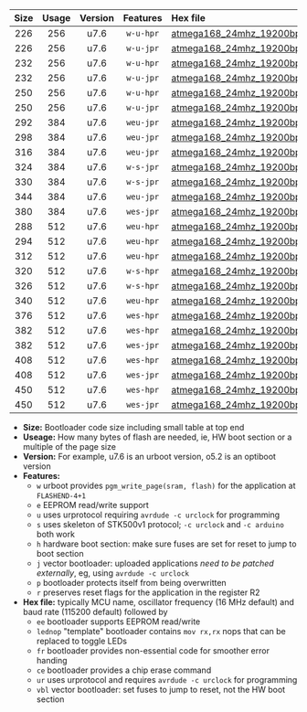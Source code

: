|Size|Usage|Version|Features|Hex file|
|:-:|:-:|:-:|:-:|:--|
|226|256|u7.6|`w-u-hpr`|[atmega168_24mhz_19200bps_ur.hex](https://raw.githubusercontent.com/stefanrueger/urboot/main/atmega168_24mhz_19200bps_ur.hex)|
|226|256|u7.6|`w-u-jpr`|[atmega168_24mhz_19200bps_ur_vbl.hex](https://raw.githubusercontent.com/stefanrueger/urboot/main/atmega168_24mhz_19200bps_ur_vbl.hex)|
|232|256|u7.6|`w-u-hpr`|[atmega168_24mhz_19200bps_lednop_ur.hex](https://raw.githubusercontent.com/stefanrueger/urboot/main/atmega168_24mhz_19200bps_lednop_ur.hex)|
|232|256|u7.6|`w-u-jpr`|[atmega168_24mhz_19200bps_lednop_ur_vbl.hex](https://raw.githubusercontent.com/stefanrueger/urboot/main/atmega168_24mhz_19200bps_lednop_ur_vbl.hex)|
|250|256|u7.6|`w-u-hpr`|[atmega168_24mhz_19200bps_lednop_fr_ur.hex](https://raw.githubusercontent.com/stefanrueger/urboot/main/atmega168_24mhz_19200bps_lednop_fr_ur.hex)|
|250|256|u7.6|`w-u-jpr`|[atmega168_24mhz_19200bps_lednop_fr_ur_vbl.hex](https://raw.githubusercontent.com/stefanrueger/urboot/main/atmega168_24mhz_19200bps_lednop_fr_ur_vbl.hex)|
|292|384|u7.6|`weu-jpr`|[atmega168_24mhz_19200bps_ee_ur_vbl.hex](https://raw.githubusercontent.com/stefanrueger/urboot/main/atmega168_24mhz_19200bps_ee_ur_vbl.hex)|
|298|384|u7.6|`weu-jpr`|[atmega168_24mhz_19200bps_ee_lednop_ur_vbl.hex](https://raw.githubusercontent.com/stefanrueger/urboot/main/atmega168_24mhz_19200bps_ee_lednop_ur_vbl.hex)|
|316|384|u7.6|`weu-jpr`|[atmega168_24mhz_19200bps_ee_lednop_fr_ur_vbl.hex](https://raw.githubusercontent.com/stefanrueger/urboot/main/atmega168_24mhz_19200bps_ee_lednop_fr_ur_vbl.hex)|
|324|384|u7.6|`w-s-jpr`|[atmega168_24mhz_19200bps_vbl.hex](https://raw.githubusercontent.com/stefanrueger/urboot/main/atmega168_24mhz_19200bps_vbl.hex)|
|330|384|u7.6|`w-s-jpr`|[atmega168_24mhz_19200bps_lednop_vbl.hex](https://raw.githubusercontent.com/stefanrueger/urboot/main/atmega168_24mhz_19200bps_lednop_vbl.hex)|
|344|384|u7.6|`weu-jpr`|[atmega168_24mhz_19200bps_ee_lednop_fr_ce_ur_vbl.hex](https://raw.githubusercontent.com/stefanrueger/urboot/main/atmega168_24mhz_19200bps_ee_lednop_fr_ce_ur_vbl.hex)|
|380|384|u7.6|`wes-jpr`|[atmega168_24mhz_19200bps_ee_vbl.hex](https://raw.githubusercontent.com/stefanrueger/urboot/main/atmega168_24mhz_19200bps_ee_vbl.hex)|
|288|512|u7.6|`weu-hpr`|[atmega168_24mhz_19200bps_ee_ur.hex](https://raw.githubusercontent.com/stefanrueger/urboot/main/atmega168_24mhz_19200bps_ee_ur.hex)|
|294|512|u7.6|`weu-hpr`|[atmega168_24mhz_19200bps_ee_lednop_ur.hex](https://raw.githubusercontent.com/stefanrueger/urboot/main/atmega168_24mhz_19200bps_ee_lednop_ur.hex)|
|312|512|u7.6|`weu-hpr`|[atmega168_24mhz_19200bps_ee_lednop_fr_ur.hex](https://raw.githubusercontent.com/stefanrueger/urboot/main/atmega168_24mhz_19200bps_ee_lednop_fr_ur.hex)|
|320|512|u7.6|`w-s-hpr`|[atmega168_24mhz_19200bps.hex](https://raw.githubusercontent.com/stefanrueger/urboot/main/atmega168_24mhz_19200bps.hex)|
|326|512|u7.6|`w-s-hpr`|[atmega168_24mhz_19200bps_lednop.hex](https://raw.githubusercontent.com/stefanrueger/urboot/main/atmega168_24mhz_19200bps_lednop.hex)|
|340|512|u7.6|`weu-hpr`|[atmega168_24mhz_19200bps_ee_lednop_fr_ce_ur.hex](https://raw.githubusercontent.com/stefanrueger/urboot/main/atmega168_24mhz_19200bps_ee_lednop_fr_ce_ur.hex)|
|376|512|u7.6|`wes-hpr`|[atmega168_24mhz_19200bps_ee.hex](https://raw.githubusercontent.com/stefanrueger/urboot/main/atmega168_24mhz_19200bps_ee.hex)|
|382|512|u7.6|`wes-hpr`|[atmega168_24mhz_19200bps_ee_lednop.hex](https://raw.githubusercontent.com/stefanrueger/urboot/main/atmega168_24mhz_19200bps_ee_lednop.hex)|
|382|512|u7.6|`wes-jpr`|[atmega168_24mhz_19200bps_ee_lednop_vbl.hex](https://raw.githubusercontent.com/stefanrueger/urboot/main/atmega168_24mhz_19200bps_ee_lednop_vbl.hex)|
|408|512|u7.6|`wes-hpr`|[atmega168_24mhz_19200bps_ee_lednop_fr.hex](https://raw.githubusercontent.com/stefanrueger/urboot/main/atmega168_24mhz_19200bps_ee_lednop_fr.hex)|
|408|512|u7.6|`wes-jpr`|[atmega168_24mhz_19200bps_ee_lednop_fr_vbl.hex](https://raw.githubusercontent.com/stefanrueger/urboot/main/atmega168_24mhz_19200bps_ee_lednop_fr_vbl.hex)|
|450|512|u7.6|`wes-hpr`|[atmega168_24mhz_19200bps_ee_lednop_fr_ce.hex](https://raw.githubusercontent.com/stefanrueger/urboot/main/atmega168_24mhz_19200bps_ee_lednop_fr_ce.hex)|
|450|512|u7.6|`wes-jpr`|[atmega168_24mhz_19200bps_ee_lednop_fr_ce_vbl.hex](https://raw.githubusercontent.com/stefanrueger/urboot/main/atmega168_24mhz_19200bps_ee_lednop_fr_ce_vbl.hex)|

- **Size:** Bootloader code size including small table at top end
- **Useage:** How many bytes of flash are needed, ie, HW boot section or a multiple of the page size
- **Version:** For example, u7.6 is an urboot version, o5.2 is an optiboot version
- **Features:**
  + `w` urboot provides `pgm_write_page(sram, flash)` for the application at `FLASHEND-4+1`
  + `e` EEPROM read/write support
  + `u` uses urprotocol requiring `avrdude -c urclock` for programming
  + `s` uses skeleton of STK500v1 protocol; `-c urclock` and `-c arduino` both work
  + `h` hardware boot section: make sure fuses are set for reset to jump to boot section
  + `j` vector bootloader: uploaded applications *need to be patched externally*, eg, using `avrdude -c urclock`
  + `p` bootloader protects itself from being overwritten
  + `r` preserves reset flags for the application in the register R2
- **Hex file:** typically MCU name, oscillator frequency (16 MHz default) and baud rate (115200 default) followed by
  + `ee` bootloader supports EEPROM read/write
  + `lednop` "template" bootloader contains `mov rx,rx` nops that can be replaced to toggle LEDs
  + `fr` bootloader provides non-essential code for smoother error handing
  + `ce` bootloader provides a chip erase command
  + `ur` uses urprotocol and requires `avrdude -c urclock` for programming
  + `vbl` vector bootloader: set fuses to jump to reset, not the HW boot section
